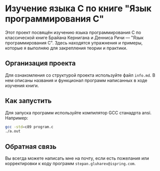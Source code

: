 # Изучение языка C по книге "Язык программирования C"

Этот проект посвящён изучению языка программирования C по классической книге Брайана Кернигана и Денниса Ричи — "Язык программирования C". Здесь находятся упражнения и примеры, которые я выполняю для закрепления теории и практики.

## Организация проекта

Для ознакомления со структурой проекта используйте файл `info.md`. В нем описаны названия и функционал программ написанных в ходе изучения книги.

## Как запустить

Для запуска программ используйте компилятор GCC станадрта ansi. Например:

```bash
gcc -std=c89 program.c
./a.out
```

## Обратная связь

Вы всегда можете написать мне на почту, если есть пожелания или корректировки к коду программ `stepan.gluharev@ispring.com`.